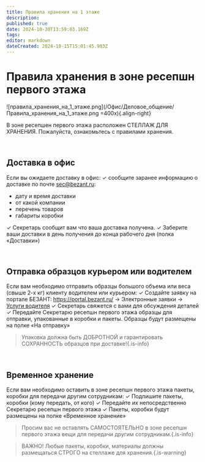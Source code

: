 ```yaml
---
title: Правила хранения на 1 этаже
description: 
published: true
date: 2024-10-30T13:59:03.169Z
tags: 
editor: markdown
dateCreated: 2024-10-15T15:01:45.903Z
---
```


# Правила хранения в зоне ресепшн первого этажа
![правила_хранения_на_1_этаже.png](/Офис/Деловое_общение/Правила_хранения_на_1_этаже.png =400x){.align-right}

В зоне ресепшен первого этажа расположен СТЕЛЛАЖ ДЛЯ ХРАНЕНИЯ.
Пожалуйста, ознакомьтесь с правилами хранения.

<br>

## Доставка в офис
Если вы ожидаете доставку в офис:
✓ сообщите заранее информацию о доставке по почте sec@bezant.ru:
- дату и время доставки
- от какой компании
- перечень товаров
- габариты коробки

✓ Секретарь сообщит вам что ваша доставка получена.
✓ Заберите ваши доставки в день получения до конца рабочего дня (полка «Доставки»)


<br>

## Отправка образцов курьером или водителем
Если вам необходимо отправить образцы большого объема или веса
(свыше 2-х кг) клиенту водителем или курьером:
✓ Создайте заявку на портале БЕЗАНТ: https://portal.bezant.ru/ -> Электронные заявки -> [Услуги водителя](https://portal.bezant.ru/services/requests/form.php?WEB_FORM_ID=DRIVER_SERVICES_s1)
✓ Секретарь свяжется с вами для обсуждения деталей
✓ Передайте Секретарю ресепшн первого этажа образцы для отправки, упакованные в коробки и пакеты. Образцы будут размещены на полке «На отправку»

> Упаковка должна быть ДОБРОТНОЙ и гарантировать СОХРАННОСТЬ образцов при доставке!{.is-info}

<br>

## Временное хранение
Если вам необходимо оставить в зоне ресепшн первого этажа пакеты, коробки для передачи другим сотрудникам:
✓ Подпишите пакеты, коробки (кому передать, от кого)
✓ Передайте их непосредственно Секретарю ресепшн первого этажа
✓ Пакеты, коробки будут размещены на полке «Временное хранение»
> Просим вас не оставлять САМОСТОЯТЕЛЬНО в зоне ресепшн первого этажа вещи для передачи другим сотрудникам.{.is-info}

> ВАЖНО! Любые пакеты, коробки, материалы должны размещаться СТРОГО на стеллаже для хранения.{.is-warning}